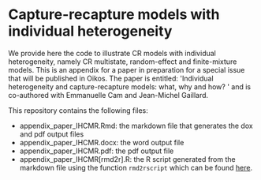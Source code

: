 Capture-recapture models with individual heterogeneity
==================================================

We provide here the code to illustrate CR models with individual heterogeneity, namely CR multistate, random-effect and 
finite-mixture models. This is an appendix for a paper in preparation for a special issue that will be published in Oikos.
The paper is entitled: 'Individual heterogeneity and capture-recapture models: what, why and how? ' and is co-authored with Emmanuelle Cam and Jean-Michel Gaillard.

This repository contains the following files:

* appendix_paper_IHCMR.Rmd: the markdown file that generates the dox and pdf output files
* appendix_paper_IHCMR.docx: the word output file
* appendix_paper_IHCMR.pdf: the pdf output file
* appendix_paper_IHCMR[rmd2r].R: the R script generated from the markdown file using the function `rmd2rscript` which can be found [here](http://rstudio-pubs-static.s3.amazonaws.com/12734_0a38887f19a34d92b7311a2c9cb15022.html).



